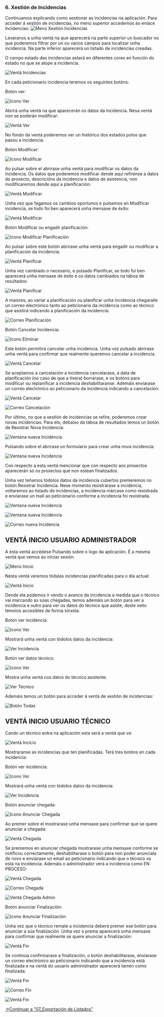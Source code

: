 ### 6. Xestión de Incidencias

Continuamos explicando como xestionar as incidencias na aplicación. Para acceder á xestión de incidencias, no menú superior accedemos ao enlace Incidencias:
![Menú Xestión Incidencias](img_manual/56_menu_incidencias.png  "Menú Xestión Incidencias")

Levaranos a unha ventá na que aparecerá na parte superior un buscador no que poderemos filtrar por un ou varios campos para localizar unha incidencia. Na parte inferior aparecerá un listado de incidencias creadas. 

O campo estado das incidencias estará en diferentes cores en función do estado no que se atope a incidencia. 

![Ventá Incidencias](img_manual/57_ventana_incidencias.png "Ventá Incidencias")

En cada peticionario incidencia teremos os seguintes botóns:

Botón ver:

![Icono Ver](img_manual/10_icono_ver.png "Icono Ver")

Abrirá unha ventá na que aparecerán os datos da incidencia. Nesa ventá non se poderán modificar:

![Ventá Ver](img_manual/58_ventana_ver.png "Ventá Ver")

No fondo da ventá poderemos ver un histórico dos estados polos que pasou a incidencia.

Botón Modificar:

![Icono Modificar](img_manual/12_icono_modificar.png "Icono Modificar")

Ao pulsar sobre el abrirase unha ventá para modificar os datos da incidencia. Os datos que poderemos modificar dende aquí refírense a datos do proxecto, descricións da incidencia e datos de asistencia, non modificaremos dende aquí a planificación:

![Ventá Modificar](img_manual/59_ventana_modificar.png "Ventá Modificar")

Unha vez que fagamos os cambios oportunos e pulsemos en Modificar incidencia, se todo foi ben aparecerá unha mensaxe de éxito:

![Ventá Modificar](img_manual/60_ventana_modificar_2.png "Ventá Modificar")

Botón Modificar ou engadir planificación:

![Icono Modificar Planificación](img_manual/63_icono_planificar.png "Icono Modificar Planificación")

Ao pulsar sobre este botón abrirase unha ventá para engadir ou modificar a planificación da incidencia:

![Ventá Planificar](img_manual/64_ventana_planificar.png "Ventá Planificar")

Unha vez cambiado o necesario, e pulsado Planificar, se todo foi ben aparecerá unha mensaxe de éxito e os datos cambiados na táboa de resultados:

![Ventá Planificar](img_manual/65_ventana_planificar_2.png "Ventá Planificar")

A maiores, ao variar a planificación ou planificar unha incidencia chegaralle un correo electrónico tanto ao peticionario da incidencia como ao técnico que asistirá indicando a planificación da incidencia:

![Correo Planificación](img_manual/66_correo_planning.png "Correo Planificación")

Botón Cancelar Incidencia:

![Icono Eliminar](img_manual/15_boton_eliminar.png "Icono Eliminar")

Este botón permitirá cancelar unha incidencia. Unha vez pulsado abrirase unha ventá para confirmar que realmente queremos cancelar a incidencia.

![Ventá Cancelar](img_manual/67_ventana_cancelar.png "Ventá Cancelar")

Se aceptamos a cancelación a incidencia cancelarase, a data de planificación (no caso de que a tivera) borrarase, e os botóns para modificar ou replanificar a incidencia deshabilitaranse. Ademáis enviarase un correo electrónico ao peticionario da incidencia indicando a cancelación:

![Ventá Cancelar](img_manual/68_ventana_cancelar_2.png "Ventá Cancelar")

![Correo Cancelación](img_manual/69_correo_cancelar.png "Correo Cancelación")

Por último, no que a xestión de incidencias se refire, poderemos crear novas incidencias. Para elo, debaixo da táboa de resultados temos un botón de Rexistrar Nova Incidencia: 

![Ventana nueva Incidencia](img_manual/70_nueva_incidencia.png "Ventana nueva Incidencia")

Pulsando sobre el abrirase un formulario para crear unha nova incidencia:

![Ventana nueva Incidencia](img_manual/71_nueva_incidencia_2.png "Ventana nueva Incidencia")

Con respecto a esta ventá mencionar que con respecto aos proxectos aparecerán só os proxectos que non estean finalizados. 

Unha vez teñamos tódolos datos da incidencia cubertos premeremos no botón Rexistrar Incidencia. Nese momento rexistrarase a incidencia, voltaremos ao listado de incidencias, a incidencia márcase como rexistrada e enviarase un mail ao peticionario conforme a incidencia foi rexistrada.


![Ventana nueva Incidencia](img_manual/73_nueva_incidencia_3.png "Ventana nueva Incidencia")

![Ventana nueva Incidencia](img_manual/74_nueva_incidencia_4.png "Ventana nueva Incidencia")

![Correo nueva Incidencia](img_manual/75_nueva_incidencia_5.png "Correo nueva Incidencia")


## VENTÁ INICIO USUARIO ADMINISTRADOR

A esta ventá accédese Pulsando sobre o logo da aplicación. É a mesma ventá que vemos ao iniciar sesión. 

![Menú Inicio](img_manual/83_menu_inicio.png "Menú Inicio")

Nesta ventá veremos tódalas incidencias planificadas para o día actual:

![Ventá Inicio](img_manual/84_venta_inicio.png "Ventá Inicio")

Dende ela podemos ir vendo o avance da incidencia a medida que o técnico vai marcando as súas chegadas, temos ademáis un botón para ver a incidencia e outro para ver os datos do técnico que asiste, deste xeito témolos accesibles de forma sinxela:

Botón ver incidencia:

![Icono Ver](img_manual/10_icono_ver.png "Icono Ver")

Mostrará unha ventá con tódolos datos da incidencia:

![Ver Incidencia](img_manual/85_venta_ver.png "Ver Incidencia")

Botón ver datos técnico:

![Icono Ver](img_manual/86_icono_ver_tecnico.png "Icono Ver")

Mostra unha ventá cos datos do técnico asistente:

![Ver Técnico](img_manual/87_venta_ver_tecnico.png "Ver Técnico")

Ademáis temos un botón para acceder á ventá de xestión de incidencias:

![Botón Todas](img_manual/88_boton_todas.png "Botón Todas")

## VENTÁ INICIO USUARIO TÉCNICO

Cando un técnico entra na aplicación esta será a ventá que ve:

![Ventá Incicio](img_manual/89_venta_inicio_tecnico.png "Ventá Inicio")

Mostraranse as incidencias que ten planificadas. Terá tres botóns en cada incidencia:

Botón ver incidencia:

![Icono Ver](img_manual/10_icono_ver.png "Icono Ver")

Mostrará unha ventá con tódolos datos da incidencia:

![Ver Incidencia](img_manual/90_ver_incidencia.png "Ver Incidencia")

Botón anunciar chegada:

![Icono Anunciar Chegada](img_manual/91_boton_chegada.png "Icono Anunciar Chegada")

Ao premer sobre el mostrarase unha mensaxe para confirmar que se quere anunciar a chegada:

![Ventá Chegada](img_manual/92_venta_chegada_1.png "Venta Chegada")

Se prememos en anunciar chegada mostrarase unha mensaxe conforme se notificou correctamente, deshabilitarase o botón para non poder anunciala de novo e enviarase un email ao peticionario indicando que o técnico xa está na incidencia. Ademáis o administrador verá a incidencia como EN PROCESO:

![Ventá Chegada](img_manual/93_venta_chegada_2.png "Ventá Chegada")

![Correo Chegada](img_manual/94_correo_chegada.png "Correo Chegada")

![Ventá Chegada Admin](img_manual/95_venta_chegada_admin.png "Ventá Chegada Admin")

Botón anunciar Finalización:

![Icono Anunciar Finalización](img_manual/96_boton_fin.png "Icono Anunciar Finalización")


Unha vez que o técnico remate a incidencia deberá premer ese botón para anunciar a súa finalización. Unha vez o prema aparecerá unha mensaxe para confirmar que realmente se quere anunciar a finalización:

![Ventá Fin](img_manual/97_venta_fin_1.png "Ventá Fin")

Se continúa confirmarase a finalización, o botón deshabilitarase, enviarase un correo electrónico ao peticionario indicando que a incidencia está finalizada e na ventá do usuario administrador aparecerá tamén como finalizada:

![Ventá Fin](img_manual/98_venta_fin_2.png "Ventá Fin")

![Correo Fin](img_manual/99_correo_fin.png "Correo Fin")

![Ventá Fin](img_manual/100_venta_fin_admin.png "Ventá Fin")

[->Continuar a "07_Exportación de Listados"](07_Exportar_listados.md)